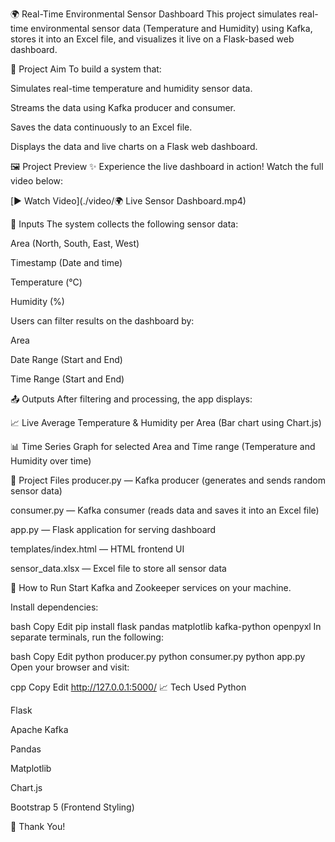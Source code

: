 🌍 Real-Time Environmental Sensor Dashboard
This project simulates real-time environmental sensor data (Temperature and Humidity) using Kafka, stores it into an Excel file, and visualizes it live on a Flask-based web dashboard.

🎯 Project Aim
To build a system that:

Simulates real-time temperature and humidity sensor data.

Streams the data using Kafka producer and consumer.

Saves the data continuously to an Excel file.

Displays the data and live charts on a Flask web dashboard.

🖼️ Project Preview
✨ Experience the live dashboard in action! Watch the full video below:
  
[▶️ Watch Video](./video/🌍 Live Sensor Dashboard.mp4)

🔢 Inputs
The system collects the following sensor data:

Area (North, South, East, West)

Timestamp (Date and time)

Temperature (°C)

Humidity (%)

Users can filter results on the dashboard by:

Area

Date Range (Start and End)

Time Range (Start and End)

📤 Outputs
After filtering and processing, the app displays:

📈 Live Average Temperature & Humidity per Area (Bar chart using Chart.js)

📊 Time Series Graph for selected Area and Time range (Temperature and Humidity over time)

📂 Project Files
producer.py — Kafka producer (generates and sends random sensor data)

consumer.py — Kafka consumer (reads data and saves it into an Excel file)

app.py — Flask application for serving dashboard

templates/index.html — HTML frontend UI

sensor_data.xlsx — Excel file to store all sensor data

🚀 How to Run
Start Kafka and Zookeeper services on your machine.

Install dependencies:

bash
Copy
Edit
pip install flask pandas matplotlib kafka-python openpyxl
In separate terminals, run the following:

bash
Copy
Edit
python producer.py
python consumer.py
python app.py
Open your browser and visit:

cpp
Copy
Edit
http://127.0.0.1:5000/
📈 Tech Used
Python

Flask

Apache Kafka

Pandas

Matplotlib

Chart.js

Bootstrap 5 (Frontend Styling)

🌟 Thank You!
